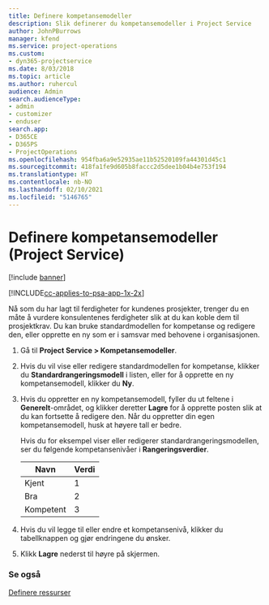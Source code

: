 ```yaml
---
title: Definere kompetansemodeller
description: Slik definerer du kompetansemodeller i Project Service
author: JohnPBurrows
manager: kfend
ms.service: project-operations
ms.custom:
- dyn365-projectservice
ms.date: 8/03/2018
ms.topic: article
ms.author: ruhercul
audience: Admin
search.audienceType:
- admin
- customizer
- enduser
search.app:
- D365CE
- D365PS
- ProjectOperations
ms.openlocfilehash: 954fba6a9e52935ae11b52520109fa44301d45c1
ms.sourcegitcommit: 418fa1fe9d605b8faccc2d5dee1b04b4e753f194
ms.translationtype: HT
ms.contentlocale: nb-NO
ms.lasthandoff: 02/10/2021
ms.locfileid: "5146765"
---
```

# <a name="set-up-proficiency-models-project-service"></a>Definere kompetansemodeller (Project Service)

[!include [banner](../includes/psa-now-project-operations.md)]

[!INCLUDE[cc-applies-to-psa-app-1x-2x](../includes/cc-applies-to-psa-app-1x-2x.md)]

Nå som du har lagt til ferdigheter for kundenes prosjekter, trenger du en måte å vurdere konsulentenes ferdigheter slik at du kan koble dem til prosjektkrav. Du kan bruke standardmodellen for kompetanse og redigere den, eller opprette en ny som er i samsvar med behovene i organisasjonen.  
  
1.  Gå til **Project Service > Kompetansemodeller**.  
  
2.  Hvis du vil vise eller redigere standardmodellen for kompetanse, klikker du **Standardrangeringsmodell** i listen, eller for å opprette en ny kompetansemodell, klikker du **Ny**.  
  
3.  Hvis du oppretter en ny kompetansemodell, fyller du ut feltene i **Generelt**-området, og klikker deretter **Lagre** for å opprette posten slik at du kan fortsette å redigere den. Når du oppretter din egen kompetansemodell, husk at høyere tall er bedre.  
  
     Hvis du for eksempel viser eller redigerer standardrangeringsmodellen, ser du følgende kompetansenivåer i **Rangeringsverdier**.  
  
    |Navn|Verdi|  
    |----------|-----------|  
    |Kjent|1|  
    |Bra|2|  
    |Kompetent|3|  
  
4.  Hvis du vil legge til eller endre et kompetansenivå, klikker du tabellknappen og gjør endringene du ønsker.  
  
5.  Klikk **Lagre** nederst til høyre på skjermen.  
  
### <a name="see-also"></a>Se også  
 [Definere ressurser](../psa/set-up-resources.md)
